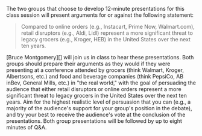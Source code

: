 The two groups that choose to develop 12-minute presentations for this class
session will present arguments for or against the following statement:
   
   > Compared to online orders (e.g., Instacart, Prime Now, Walmart.com), retail
disruptors (e.g., Aldi, Lidl) represent a more significant threat to legacy
grocers (e.g., Kroger, HEB) in the United States over the next ten years.

[Bruce Montgomery][] will join us in class to hear these presentations. Both
groups should prepare their arguments as they would if they were presenting at a
conference attended by grocers (think Walmart, Kroger, Albertsons, etc.) and
food and beverage companies (think PepsiCo, AB inBev, General Mills, etc.) in
"the real world," with the goal of persuading the audience that either retail
disruptors or online orders represent a more significant threat to legacy
grocers in the United States over the next ten years. Aim for the highest
realistic level of persuasion that you can (e.g., a majority of the audience's
support for your group's position in the debate), and try your best to receive
the audience's vote at the conclusion of the presentations. Both group
presentations will be followed by up to eight minutes of Q&A.